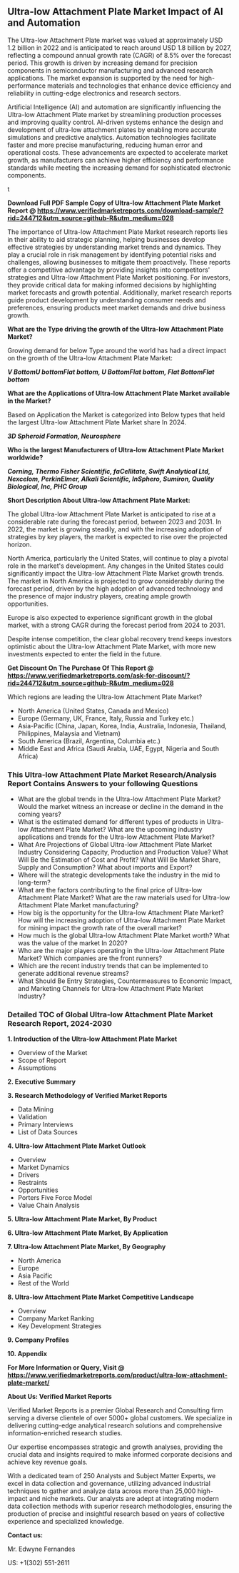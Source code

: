 <h2>Ultra-low Attachment Plate Market Impact of AI and Automation</h2><p>The Ultra-low Attachment Plate market was valued at approximately USD 1.2 billion in 2022 and is anticipated to reach around USD 1.8 billion by 2027, reflecting a compound annual growth rate (CAGR) of 8.5% over the forecast period. This growth is driven by increasing demand for precision components in semiconductor manufacturing and advanced research applications. The market expansion is supported by the need for high-performance materials and technologies that enhance device efficiency and reliability in cutting-edge electronics and research sectors.</p><p>Artificial Intelligence (AI) and automation are significantly influencing the Ultra-low Attachment Plate market by streamlining production processes and improving quality control. AI-driven systems enhance the design and development of ultra-low attachment plates by enabling more accurate simulations and predictive analytics. Automation technologies facilitate faster and more precise manufacturing, reducing human error and operational costs. These advancements are expected to accelerate market growth, as manufacturers can achieve higher efficiency and performance standards while meeting the increasing demand for sophisticated electronic components.</p>t</p><p id="" class=""><strong>Download Full PDF Sample Copy of Ultra-low Attachment Plate Market Report @ <a href="https://www.verifiedmarketreports.com/download-sample/?rid=244712&utm_source=github-R&utm_medium=028" target="_blank">https://www.verifiedmarketreports.com/download-sample/?rid=244712&utm_source=github-R&utm_medium=028</a></strong></p><p>The importance of&nbsp;Ultra-low Attachment Plate Market research reports lies in their ability to aid strategic planning, helping businesses develop effective strategies by understanding market trends and dynamics. They play a crucial role in risk management by identifying potential risks and challenges, allowing businesses to mitigate them proactively. These reports offer a competitive advantage by providing insights into competitors' strategies and Ultra-low Attachment Plate Market positioning. For investors, they provide critical data for making informed decisions by highlighting market forecasts and growth potential. Additionally, market research reports guide product development by understanding consumer needs and preferences, ensuring products meet market demands and drive business growth.</p><p><strong>What are the&nbsp;Type driving the growth of the Ultra-low Attachment Plate Market?</strong></p><p id="" class="">Growing demand for below Type around the world has had a direct impact on the growth of the Ultra-low Attachment Plate Market:</p><em><strong>V BottomU bottomFlat bottom, U BottomFlat bottom, Flat BottomFlat bottom</strong></em></p><strong>What are the&nbsp;Applications&nbsp;of Ultra-low Attachment Plate Market available in the Market?</strong></p><p id="" class="">Based on Application the Market is categorized into Below types that held the largest Ultra-low Attachment Plate Market share In 2024.</p><em><strong>3D Spheroid Formation, Neurosphere</strong></em></p><strong>Who is the largest Manufacturers of Ultra-low Attachment Plate Market worldwide?</strong></p><p><em><strong>Corning, Thermo Fisher Scientific, faCellitate, Swift Analytical Ltd, Nexcelom, PerkinElmer, Alkali Scientific, InSphero, Sumiron, Quality Biological, Inc, PHC Group</strong></em></p><p id="" class=""><strong>Short Description About Ultra-low Attachment Plate Market:</strong></p><p>The global Ultra-low Attachment Plate Market is anticipated to rise at a considerable rate during the forecast period, between 2023 and 2031. In 2022, the market is growing steadily, and with the increasing adoption of strategies by key players, the market is expected to rise over the projected horizon.</p><p>North America, particularly the United States, will continue to play a pivotal role in the market's development. Any changes in the United States could significantly impact the Ultra-low Attachment Plate Market growth trends. The market in North America is projected to grow considerably during the forecast period, driven by the high adoption of advanced technology and the presence of major industry players, creating ample growth opportunities.</p><p>Europe is also expected to experience significant growth in the global market, with a strong CAGR during the forecast period from 2024 to 2031.</p><p>Despite intense competition, the clear global recovery trend keeps investors optimistic about the Ultra-low Attachment Plate Market, with more new investments expected to enter the field in the future.</p><p id="" class=""><strong>Get Discount On The Purchase Of This Report @ <a href="https://www.verifiedmarketreports.com/ask-for-discount/?rid=244712&utm_source=github-R&utm_medium=028" target="_blank">https://www.verifiedmarketreports.com/ask-for-discount/?rid=244712&utm_source=github-R&utm_medium=028</a></strong></p>Which regions are leading the Ultra-low Attachment Plate Market?</p><ul><li>North America (United States, Canada and Mexico)</li><li>Europe (Germany, UK, France, Italy, Russia and Turkey etc.)</li><li>Asia-Pacific (China, Japan, Korea, India, Australia, Indonesia, Thailand, Philippines, Malaysia and Vietnam)</li><li>South America (Brazil, Argentina, Columbia etc.)</li><li>Middle East and Africa (Saudi Arabia, UAE, Egypt, Nigeria and South Africa)</li></ul><h3 id="" class="">This Ultra-low Attachment Plate Market Research/Analysis Report Contains Answers to your following Questions</h3><ul><li>What are the global trends in the Ultra-low Attachment Plate Market? Would the market witness an increase or decline in the demand in the coming years?</li><li>What is the estimated demand for different types of products in Ultra-low Attachment Plate Market? What are the upcoming industry applications and trends for the Ultra-low Attachment Plate Market?</li><li>What Are Projections of Global Ultra-low Attachment Plate Market Industry Considering Capacity, Production and Production Value? What Will Be the Estimation of Cost and Profit? What Will Be Market Share, Supply and Consumption? What about imports and Export?</li><li>Where will the strategic developments take the industry in the mid to long-term?</li><li>What are the factors contributing to the final price of Ultra-low Attachment Plate Market? What are the raw materials used for Ultra-low Attachment Plate Market manufacturing?</li><li>How big is the opportunity for the Ultra-low Attachment Plate Market? How will the increasing adoption of Ultra-low Attachment Plate Market for mining impact the growth rate of the overall market?</li><li>How much is the global Ultra-low Attachment Plate Market worth? What was the value of the market In 2020?</li><li>Who are the major players operating in the Ultra-low Attachment Plate Market? Which companies are the front runners?</li><li>Which are the recent industry trends that can be implemented to generate additional revenue streams?</li><li>What Should Be Entry Strategies, Countermeasures to Economic Impact, and Marketing Channels for Ultra-low Attachment Plate Market Industry?</li></ul><h3 id="" class="">Detailed TOC of Global Ultra-low Attachment Plate Market Research Report, 2024-2030</h3><p id="" class=""><strong>1. Introduction of the Ultra-low Attachment Plate Market</strong></p><ul><li>Overview of the Market</li><li>Scope of Report</li><li>Assumptions</li></ul><p id="" class=""><strong>2. Executive Summary</strong></p><p id="" class=""><strong>3. Research Methodology of Verified Market Reports</strong></p><ul><li>Data Mining</li><li>Validation</li><li>Primary Interviews</li><li>List of Data Sources</li></ul><p id="" class=""><strong>4. Ultra-low Attachment Plate Market Outlook</strong></p><ul><li>Overview</li><li>Market Dynamics</li><li>Drivers</li><li>Restraints</li><li>Opportunities</li><li>Porters Five Force Model</li><li>Value Chain Analysis</li></ul><p id="" class=""><strong>5. Ultra-low Attachment Plate Market, By Product</strong></p><p id="" class=""><strong>6. Ultra-low Attachment Plate Market, By Application</strong></p><p id="" class=""><strong>7. Ultra-low Attachment Plate Market, By Geography</strong></p><ul><li>North America</li><li>Europe</li><li>Asia Pacific</li><li>Rest of the World</li></ul><p id="" class=""><strong>8. Ultra-low Attachment Plate Market Competitive Landscape</strong></p><ul><li>Overview</li><li>Company Market Ranking</li><li>Key Development Strategies</li></ul><p id="" class=""><strong>9. Company Profiles</strong></p><p id="" class=""><strong>10. Appendix</strong></p><p id="" class=""><strong>For More Information or Query, Visit @ <a href="https://www.verifiedmarketreports.com/product/ultra-low-attachment-plate-market/" target="_blank">https://www.verifiedmarketreports.com/product/ultra-low-attachment-plate-market/</a></strong></p><p id="" class=""><strong>About Us: Verified Market Reports</strong></p><p id="" class="">Verified Market Reports is a premier Global Research and Consulting firm serving a diverse clientele of over 5000+ global customers. We specialize in delivering cutting-edge analytical research solutions and comprehensive information-enriched research studies.</p><p id="" class="">Our expertise encompasses strategic and growth analyses, providing the crucial data and insights required to make informed corporate decisions and achieve key revenue goals.</p><p id="" class="">With a dedicated team of 250 Analysts and Subject Matter Experts, we excel in data collection and governance, utilizing advanced industrial techniques to gather and analyze data across more than 25,000 high-impact and niche markets. Our analysts are adept at integrating modern data collection methods with superior research methodologies, ensuring the production of precise and insightful research based on years of collective experience and specialized knowledge.</p><p id="" class=""><strong>Contact us:</strong></p><p id="" class="">Mr. Edwyne Fernandes</p><p id="" class="">US: +1(302) 551-2611</p>